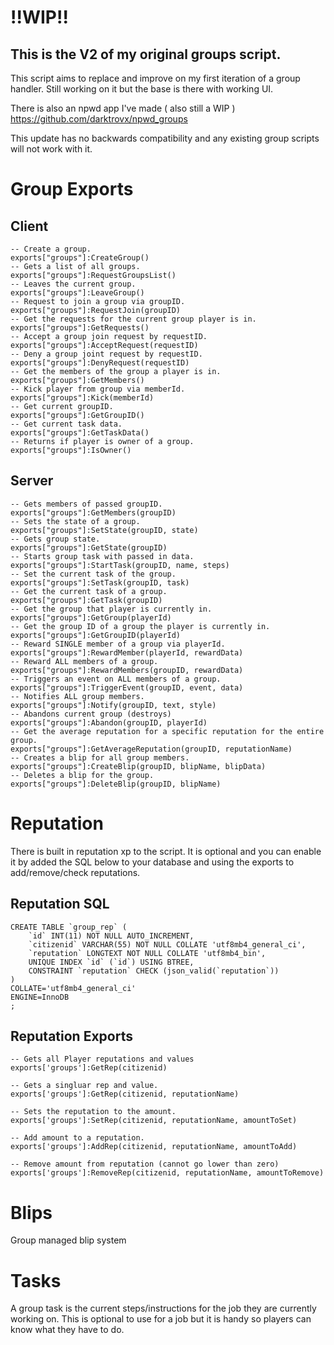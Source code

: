 # !!WIP!!
## This is the V2 of my original groups script.

This script aims to replace and improve on my first iteration of a group handler.
Still working on it but the base is there with working UI.
 
There is also an npwd app I've made ( also still a WIP ) https://github.com/darktrovx/npwd_groups

This update has no backwards compatibility and any existing group scripts will not work with it.

# Group Exports

## Client

```
-- Create a group.
exports["groups"]:CreateGroup()
-- Gets a list of all groups.
exports["groups"]:RequestGroupsList()
-- Leaves the current group.
exports["groups"]:LeaveGroup()
-- Request to join a group via groupID.
exports["groups"]:RequestJoin(groupID)
-- Get the requests for the current group player is in.
exports["groups"]:GetRequests()
-- Accept a group join request by requestID.
exports["groups"]:AcceptRequest(requestID)
-- Deny a group joint request by requestID.
exports["groups"]:DenyRequest(requestID)
-- Get the members of the group a player is in.
exports["groups"]:GetMembers()
-- Kick player from group via memberId.
exports["groups"]:Kick(memberId)
-- Get current groupID.
exports["groups"]:GetGroupID()
-- Get current task data.
exports["groups"]:GetTaskData()
-- Returns if player is owner of a group.
exports["groups"]:IsOwner()
```

## Server

```
-- Gets members of passed groupID.
exports["groups"]:GetMembers(groupID)
-- Sets the state of a group.
exports["groups"]:SetState(groupID, state)
-- Gets group state.
exports["groups"]:GetState(groupID)
-- Starts group task with passed in data.
exports["groups"]:StartTask(groupID, name, steps)
-- Set the current task of the group.
exports["groups"]:SetTask(groupID, task)
-- Get the current task of a group.
exports["groups"]:GetTask(groupID)
-- Get the group that player is currently in.
exports["groups"]:GetGroup(playerId)
-- Get the group ID of a group the player is currently in.
exports["groups"]:GetGroupID(playerId)
-- Reward SINGLE member of a group via playerId.
exports["groups"]:RewardMember(playerId, rewardData)
-- Reward ALL members of a group.
exports["groups"]:RewardMembers(groupID, rewardData)
-- Triggers an event on ALL members of a group.
exports["groups"]:TriggerEvent(groupID, event, data)
-- Notifies ALL group members.
exports["groups"]:Notify(groupID, text, style)
-- Abandons current group (destroys)
exports["groups"]:Abandon(groupID, playerId)
-- Get the average reputation for a specific reputation for the entire group.
exports["groups"]:GetAverageReputation(groupID, reputationName)
-- Creates a blip for all group members.
exports["groups"]:CreateBlip(groupID, blipName, blipData)
-- Deletes a blip for the group.
exports["groups"]:DeleteBlip(groupID, blipName)
```


# Reputation
There is built in reputation xp to the script.
It is optional and you can enable it by added the SQL below to your database and using the exports to add/remove/check reputations.

## Reputation SQL
```
CREATE TABLE `group_rep` (
	`id` INT(11) NOT NULL AUTO_INCREMENT,
	`citizenid` VARCHAR(55) NOT NULL COLLATE 'utf8mb4_general_ci',
	`reputation` LONGTEXT NOT NULL COLLATE 'utf8mb4_bin',
	UNIQUE INDEX `id` (`id`) USING BTREE,
	CONSTRAINT `reputation` CHECK (json_valid(`reputation`))
)
COLLATE='utf8mb4_general_ci'
ENGINE=InnoDB
;
```

## Reputation Exports
```
-- Gets all Player reputations and values
exports['groups']:GetRep(citizenid)

-- Gets a singluar rep and value.
exports['groups']:GetRep(citizenid, reputationName)

-- Sets the reputation to the amount.
exports['groups']:SetRep(citizenid, reputationName, amountToSet)

-- Add amount to a reputation.
exports['groups']:AddRep(citizenid, reputationName, amountToAdd)

-- Remove amount from reputation (cannot go lower than zero)
exports['groups']:RemoveRep(citizenid, reputationName, amountToRemove)
```

# Blips
Group managed blip system

# Tasks
A group task is the current steps/instructions for the job they are currently working on.
This is optional to use for a job but it is handy so players can know what they have to do.